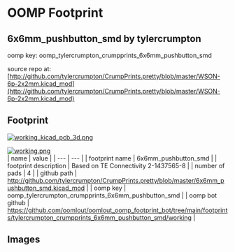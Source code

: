 # OOMP Footprint  
## 6x6mm_pushbutton_smd  by tylercrumpton  
  
oomp key: oomp_tylercrumpton_crumpprints_6x6mm_pushbutton_smd  
  
source repo at: [http://github.com/tylercrumpton/CrumpPrints.pretty/blob/master/WSON-6p-2x2mm.kicad_mod](http://github.com/tylercrumpton/CrumpPrints.pretty/blob/master/WSON-6p-2x2mm.kicad_mod)  
## Footprint  
  
[![working_kicad_pcb_3d.png](working_kicad_pcb_3d_600.png)](working_kicad_pcb_3d.png)  
  
[![working.png](working_600.png)](working.png)  
| name | value | 
| --- | --- | 
| footprint name | 6x6mm_pushbutton_smd | 
| footprint description | Based on TE Connectivity 2-1437565-8 | 
| number of pads | 4 | 
| github path | http://github.com/tylercrumpton/CrumpPrints.pretty/blob/master/6x6mm_pushbutton_smd.kicad_mod | 
| oomp key | oomp_tylercrumpton_crumpprints_6x6mm_pushbutton_smd | 
| oomp bot github | https://github.com/oomlout/oomlout_oomp_footprint_bot/tree/main/footprints/tylercrumpton_crumpprints_6x6mm_pushbutton_smd/working | 
## Images  
